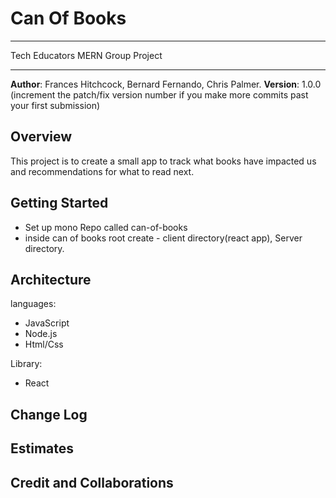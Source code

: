 # Can Of Books

---

Tech Educators MERN Group Project

---

**Author**: Frances Hitchcock, Bernard Fernando, Chris Palmer.
**Version**: 1.0.0 (increment the patch/fix version number if you make more commits past your first submission)

## Overview

This project is to create a small app to track what books have impacted us and recommendations for what to read next.

## Getting Started

<!-- What are the steps that a user must take in order to build this app on their own machine and get it running? -->

- Set up mono Repo called can-of-books
- inside can of books root create - client directory(react app), Server directory.

## Architecture

languages:

- JavaScript
- Node.js
- Html/Css

Library:

- React
<!-- Provide a detailed description of the application design. What technologies (languages, libraries, etc) you're using, and any other relevant design information. -->

## Change Log

<!-- Use this area to document the iterative changes made to your application as each feature is successfully implemented. Use time stamps. Here's an example:

01-01-2001 4:59pm - Application now has a fully-functional express server, with a GET route for the location resource. -->

## Estimates

<!-- See below -->

## Credit and Collaborations

<!-- Give credit (and a link) to other people or resources that helped you build this application. -->
